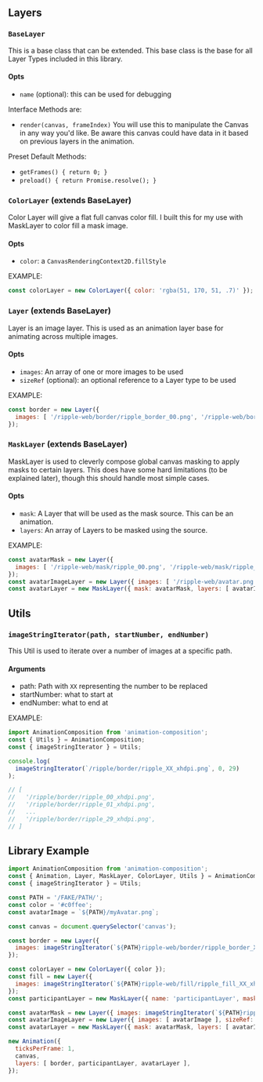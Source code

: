## Layers

### `BaseLayer`
This is a base class that can be extended. This base class is the base for all Layer Types included
in this library.

#### Opts
- `name` (optional): this can be used for debugging

Interface Methods are:
- `render(canvas, frameIndex)`
    You will use this to manipulate the Canvas in any way you'd like. Be aware this canvas could
    have data in it based on previous layers in the animation.

Preset Default Methods:
- `getFrames() { return 0; }`
- `preload() { return Promise.resolve(); }`

### `ColorLayer` (extends BaseLayer)
Color Layer will give a flat full canvas color fill. I built this for my use with MaskLayer to color
fill a mask image.

#### Opts
- `color`: a `CanvasRenderingContext2D.fillStyle`

EXAMPLE:
```js
const colorLayer = new ColorLayer({ color: 'rgba(51, 170, 51, .7)' });
```

### `Layer` (extends BaseLayer)
Layer is an image layer. This is used as an animation layer base for animating across multiple
images.

#### Opts
- `images`: An array of one or more images to be used
- `sizeRef` (optional): an optional reference to a Layer type to be used

EXAMPLE:
```js
const border = new Layer({
  images: [ '/ripple-web/border/ripple_border_00.png', '/ripple-web/border/ripple_border_01.png' ]
});
```

### `MaskLayer` (extends BaseLayer)
MaskLayer is used to cleverly compose global canvas masking to apply masks to certain layers. This
does have some hard limitations (to be explained later), though this should handle most simple
cases.

#### Opts
- `mask`: A Layer that will be used as the mask source. This can be an animation.
- `layers`: An array of Layers to be masked using the source.

EXAMPLE:
```js
const avatarMask = new Layer({
  images: [ '/ripple-web/mask/ripple_00.png', '/ripple-web/mask/ripple_01.png' ],
});
const avatarImageLayer = new Layer({ images: [ '/ripple-web/avatar.png' ], sizeRef: avatarMask });
const avatarLayer = new MaskLayer({ mask: avatarMask, layers: [ avatarImageLayer ]});
```

## Utils

### `imageStringIterator(path, startNumber, endNumber)`
This Util is used to iterate over a number of images at a specific path.

#### Arguments
- path: Path with `XX` representing the number to be replaced
- startNumber: what to start at
- endNumber: what to end at

EXAMPLE:
```js
import AnimationComposition from 'animation-composition';
const { Utils } = AnimationComposition;
const { imageStringIterator } = Utils;

console.log(
  imageStringIterator(`/ripple/border/ripple_XX_xhdpi.png`, 0, 29)
);

// [
//   '/ripple/border/ripple_00_xhdpi.png',
//   '/ripple/border/ripple_01_xhdpi.png',
//   ...
//   '/ripple/border/ripple_29_xhdpi.png',
// ]
```

## Library Example
```js
import AnimationComposition from 'animation-composition';
const { Animation, Layer, MaskLayer, ColorLayer, Utils } = AnimationComposition;
const { imageStringIterator } = Utils;

const PATH = '/FAKE/PATH/';
const color = '#c0ffee';
const avatarImage = `${PATH}/myAvatar.png`;

const canvas = document.querySelector('canvas');

const border = new Layer({
  images: imageStringIterator(`${PATH}ripple-web/border/ripple_border_XX_xhdpi.png`, 0, 29)
});

const colorLayer = new ColorLayer({ color });
const fill = new Layer({
  images: imageStringIterator(`${PATH}ripple-web/fill/ripple_fill_XX_xhdpi.png`, 0, 29)
});
const participantLayer = new MaskLayer({ name: 'participantLayer', mask: fill, layers: [ colorLayer ]});

const avatarMask = new Layer({ images: imageStringIterator(`${PATH}ripple-web/mask/ripple_mask_XX_xhdpi.png`, 0, 29) });
const avatarImageLayer = new Layer({ images: [ avatarImage ], sizeRef: avatarMask });
const avatarLayer = new MaskLayer({ mask: avatarMask, layers: [ avatarImageLayer ]});

new Animation({
  ticksPerFrame: 1,
  canvas,
  layers: [ border, participantLayer, avatarLayer ],
});
```
